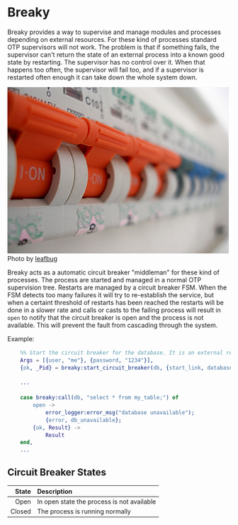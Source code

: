 # Breaky

Breaky provides a way to supervise and manage modules and processes depending on external
resources. For these kind of processes standard OTP supervisors will not work. The problem 
is that if something fails, the supervisor can't return the state of an external process 
into a known good state by restarting. The supervisor has no control over it. When that happens 
too often, the supervisor will fail too, and if a supervisor is restarted often enough it 
can take down the whole system down.

![Circuit Breaker](doc/circuit-breaker.jpg "Circuit Breaker")
Photo by [leafbug](http://www.flickr.com/photos/leafbug/) 

Breaky acts as a automatic circuit breaker "middleman" for these kind of processes. The 
process are started and managed in a normal OTP supervision tree. Restarts are managed 
by a circuit breaker FSM. When the FSM detects too many failures it will try to re-establish
the service, but when a certaint threshold of restarts has been reached the restarts will be 
done in a slower rate and calls or casts to the failing process will result in ```open``` to notify 
that the circuit breaker is open and the process is not available. This will prevent the fault 
from cascading through the system.

Example:

```erlang
    %% Start the circuit breaker for the database. It is an external resource.
    Args = [{user, "me"}, {password, "1234"}],
    {ok, _Pid} = breaky:start_circuit_breaker(db, {start_link, database, Args}),
 
    ...
    
    case breaky:call(db, "select * from my_table;") of
        open ->
            error_logger:error_msg("database unavailable"); 
            {error, db_unavailable};
        {ok, Result} ->
            Result
    end,
    ...
```

## Circuit Breaker States

| State |  Description |
| -------: | :---------- |
| Open | In open state the process is not available |
| Closed | The process is running normally |

